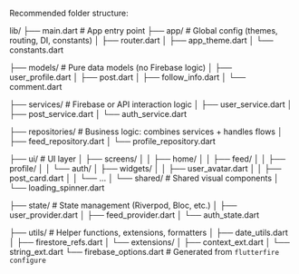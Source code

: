 
Recommended folder structure: 

lib/
├── main.dart                  # App entry point
├── app/                      # Global config (themes, routing, DI, constants)
│   ├── router.dart
│   ├── app_theme.dart
│   └── constants.dart

├── models/                   # Pure data models (no Firebase logic)
│   ├── user_profile.dart
│   ├── post.dart
│   ├── follow_info.dart
│   └── comment.dart

├── services/                 # Firebase or API interaction logic
│   ├── user_service.dart
│   ├── post_service.dart
│   └── auth_service.dart

├── repositories/             # Business logic: combines services + handles flows
│   ├── feed_repository.dart
│   └── profile_repository.dart

├── ui/                       # UI layer
│   ├── screens/
│   │   ├── home/
│   │   ├── feed/
│   │   ├── profile/
│   │   └── auth/
│   ├── widgets/
│   │   ├── user_avatar.dart
│   │   ├── post_card.dart
│   │   └── ...
│   └── shared/              # Shared visual components
│       └── loading_spinner.dart

├── state/                   # State management (Riverpod, Bloc, etc.)
│   ├── user_provider.dart
│   ├── feed_provider.dart
│   └── auth_state.dart

├── utils/                   # Helper functions, extensions, formatters
│   ├── date_utils.dart
│   ├── firestore_refs.dart
│   └── extensions/
│       ├── context_ext.dart
│       └── string_ext.dart
└── firebase_options.dart    # Generated from `flutterfire configure`
